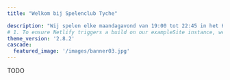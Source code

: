 ```yaml
---
title: "Welkom bij Spelenclub Tyche"

description: "Wij spelen elke maandagavond van 19:00 tot 22:45 in het Herman Wesselink College, Startbaan 3 in Amstelveen"
# 1. To ensure Netlify triggers a build on our exampleSite instance, we need to change a file in the exampleSite directory.
theme_version: '2.8.2'
cascade:
  featured_image: '/images/banner03.jpg'
---
```


TODO
